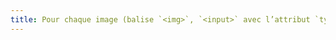 ```yaml
---
title: Pour chaque image (balise `<img>`, `<input>` avec l’attribut `type="image"`, `<area>`, `<object>`, `<embed>`, `<svg>`, `<canvas>`, ou possédant un attribut WAI-ARIA `role="img"`) [porteuse d’information](#image-porteuse-d-information), qui est accompagnée d’une [description détaillée](#description-detaillee-image) et qui utilise un attribut WAI-ARIA `aria-describedby`, l’attribut WAI-ARIA `aria-describedby` associe-t-il la [description détaillée](#description-detaillee-image) ?
---
```

